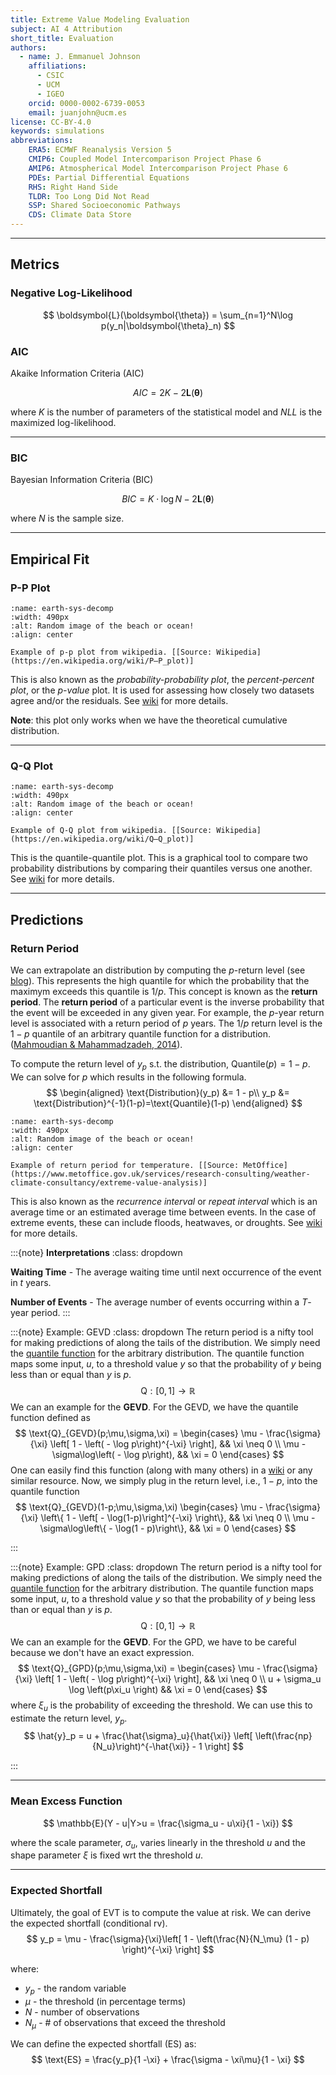 ```yaml
---
title: Extreme Value Modeling Evaluation
subject: AI 4 Attribution
short_title: Evaluation
authors:
  - name: J. Emmanuel Johnson
    affiliations:
      - CSIC
      - UCM
      - IGEO
    orcid: 0000-0002-6739-0053
    email: juanjohn@ucm.es
license: CC-BY-4.0
keywords: simulations
abbreviations:
    ERA5: ECMWF Reanalysis Version 5
    CMIP6: Coupled Model Intercomparison Project Phase 6
    AMIP6: Atmospherical Model Intercomparison Project Phase 6
    PDEs: Partial Differential Equations
    RHS: Right Hand Side
    TLDR: Too Long Did Not Read
    SSP: Shared Socioeconomic Pathways
    CDS: Climate Data Store
---
```



***

## Metrics

### Negative Log-Likelihood


$$
\boldsymbol{L}(\boldsymbol{\theta}) = \sum_{n=1}^N\log p(y_n|\boldsymbol{\theta}_n)
$$

### AIC

Akaike Information Criteria (AIC)

$$
AIC = 2K - 2\boldsymbol{L}(\boldsymbol{\theta})
$$

where $K$ is the number of parameters of the statistical model and $NLL$ is the maximized log-likelihood.

***
### BIC

Bayesian Information Criteria (BIC)

$$
BIC = K \cdot \log N - 2 \boldsymbol{L}(\boldsymbol{\theta})
$$

where $N$ is the sample size.

***
## Empirical Fit

### P-P Plot



```{figure} https://upload.wikimedia.org/wikipedia/commons/thumb/6/6c/Probability-Probability_plot%2C_quality_characteristic_data.png/600px-Probability-Probability_plot%2C_quality_characteristic_data.png
:name: earth-sys-decomp
:width: 490px
:alt: Random image of the beach or ocean!
:align: center

Example of p-p plot from wikipedia. [[Source: Wikipedia](https://en.wikipedia.org/wiki/P–P_plot)]
```

This is also known as the *probability-probability plot*, the *percent-percent plot*, or the *p-value* plot.
It is used for assessing how closely two datasets agree and/or the residuals. See [wiki](https://en.wikipedia.org/wiki/P–P_plot) for more details.

**Note**: this plot only works when we have the theoretical cumulative distribution.


***


### Q-Q Plot

```{figure} https://upload.wikimedia.org/wikipedia/commons/thumb/0/08/Normal_normal_qq.svg/600px-Normal_normal_qq.svg.png
:name: earth-sys-decomp
:width: 490px
:alt: Random image of the beach or ocean!
:align: center

Example of Q-Q plot from wikipedia. [[Source: Wikipedia](https://en.wikipedia.org/wiki/Q–Q_plot)]
```

This is the quantile-quantile plot.
This is a graphical tool to compare two probability distributions by comparing their quantiles versus one another.
See [wiki](https://en.wikipedia.org/wiki/Q–Q_plot) for more details.

***

## Predictions

### Return Period

We can extrapolate an distribution by computing the $p$-return level (see [blog](https://www.dataanalysisclassroom.com/lesson34/)).
This represents the high quantile for which the probability that the maximym exceeds this quantile is $1/p$.
This concept is known as the **return period**.
The **return period** of a particular event is the inverse probability that the event will be exceeded in any given year.
For example, the $p$-year return level is associated with a return period of $p$ years.
The $1/p$ return level is the $1-p$ quantile of an arbitrary quantile function for a distribution.([Mahmoudian & Mahammadzadeh, 2014](https://doi.org/10.1007/s10687-014-0180-2)).



To compute the return level of $y_p$ s.t. the distribution, $\text{Quantile}(p)=1-p$.
We can solve for $p$ which results in the following formula.
$$
\begin{aligned}
\text{Distribution}(y_p) &= 1 - p\\
y_p &= \text{Distribution}^{-1}(1-p)=\text{Quantile}(1-p)
\end{aligned}
$$




```{figure} https://www.metoffice.gov.uk/binaries/content/gallery/metofficegovuk/images/industry/diagrameva_article.png
:name: earth-sys-decomp
:width: 490px
:alt: Random image of the beach or ocean!
:align: center

Example of return period for temperature. [[Source: MetOffice](https://www.metoffice.gov.uk/services/research-consulting/weather-climate-consultancy/extreme-value-analysis)]
```

This is also known as the *recurrence interval* or *repeat interval* which is an average time or an estimated average time between events.
In the case of extreme events, these can include floods, heatwaves, or droughts.
See [wiki](https://en.wikipedia.org/wiki/Return_period) for more details.


:::{note} **Interpretations**
:class: dropdown

**Waiting Time** - The average waiting time until next occurrence of the event in $t$ years.

**Number of Events** - The average number of events occurring within a $T$-year period.
:::



:::{note} Example: GEVD
:class: dropdown
The return period is a nifty tool for making predictions of along the tails of the distribution.
We simply need the [quantile function](https://en.wikipedia.org/wiki/Quantile_function) for the arbitrary distribution.
The quantile function maps some input, $u$, to a threshold value $y$ so that the probability of $y$ being less than or equal than $y$ is $p$.
$$
\text{Q}:[0,1] \rightarrow \mathbb{R}
$$
We can an example for the **GEVD**.
For the GEVD, we have the quantile function defined as
$$
\text{Q}_{GEVD}(p;\mu,\sigma,\xi) = 
\begin{cases}
\mu - \frac{\sigma}{\xi}
\left[ 1 - \left( - \log p\right)^{-\xi} \right], && \xi \neq 0 \\
\mu - \sigma\log\left( - \log p\right), && \xi = 0
\end{cases}
$$
One can easily find this function (along with many others) in a [wiki](https://en.wikipedia.org/wiki/Generalized_extreme_value_distribution) or any similar resource.
Now, we simply plug in the return level, i.e., $1-p$, into the quantile function
$$
\text{Q}_{GEVD}(1-p;\mu,\sigma,\xi) 
\begin{cases}
\mu - \frac{\sigma}{\xi}
\left\{ 1 - \left[ - \log(1-p)\right]^{-\xi} \right\}, && \xi \neq 0 \\
\mu - \sigma\log\left\{ - \log(1 - p)\right\}, && \xi = 0
\end{cases}
$$

:::

:::{note} Example: GPD
:class: dropdown
The return period is a nifty tool for making predictions of along the tails of the distribution.
We simply need the [quantile function](https://en.wikipedia.org/wiki/Quantile_function) for the arbitrary distribution.
The quantile function maps some input, $u$, to a threshold value $y$ so that the probability of $y$ being less than or equal than $y$ is $p$.
$$
\text{Q}:[0,1] \rightarrow \mathbb{R}
$$
We can an example for the **GEVD**.
For the GPD, we have to be careful because we don't have an exact expression.
$$
\text{Q}_{GPD}(p;\mu,\sigma,\xi) = 
\begin{cases}
\mu - \frac{\sigma}{\xi}
\left[ 1 - \left( - \log p\right)^{-\xi} \right], && \xi \neq 0 \\
u + \sigma_u \log \left(p\xi_u \right) && \xi = 0
\end{cases}
$$
where $\xi_u$ is the probability of exceeding the threshold. 
We can use this to estimate the return level, $y_p$.
$$
\hat{y}_p = u + \frac{\hat{\sigma}_u}{\hat{\xi}}
\left[ \left(\frac{np}{N_u}\right)^{-\hat{\xi}} - 1 \right]
$$

:::

***


### Mean Excess Function

$$
\mathbb{E}(Y - u|Y>u = \frac{\sigma_u - u\xi}{1 - \xi})
$$

where the scale parameter, $\sigma_u$, varies linearly in the threshold $u$ and the shape parameter $\xi$ is fixed wrt the threshold $u$.

***

### Expected Shortfall

Ultimately, the goal of EVT is to compute the value at risk.
We can derive the expected shortfall (conditional rv).
$$
y_p = \mu - \frac{\sigma}{\xi}\left[ 1 - \left(\frac{N}{N_\mu} (1 - p) \right)^{-\xi} \right]
$$

where:

* $y_p$ - the random variable
* $\mu$ - the threshold (in percentage terms)
* $N$ - number of observations
* $N_\mu$ - # of observations that exceed the threshold

We can define the expected shortfall (ES) as:
$$
\text{ES} = \frac{y_p}{1 -\xi} + \frac{\sigma - \xi\mu}{1 - \xi}
$$